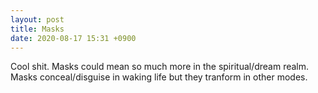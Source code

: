 ```yaml
---
layout: post
title: Masks
date: 2020-08-17 15:31 +0900
---
```

Cool shit. Masks could mean so much more in the spiritual/dream realm. Masks conceal/disguise in waking life but they tranform in other modes. 